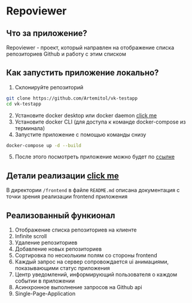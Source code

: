 # Repoviewer

## Что за приложение?

Repoviewer - проект, который направлен на отображение списка репозиториев Github и работу с этим списком

## Как запустить приложение локально?

1. Склонируйте репозиторий
  ```bash
  git clone https://github.com/Artemitol/vk-testapp
  cd vk-testapp
  ```
2. Установите docker desktop или docker daemon [click me](https://docs.docker.com/get-started/get-docker/)
3. Установите docker CLI (для доступа к команде docker-compose из терминала) 
4. Запустите приложение с помощью команды снизу
  ```bash
  docker-compose up -d --build
  ```
5. После этого посмотреть приложение можно будет по [ссылке](http://localhost:8080) 

## Детали реализации [click me](./frontend/)
В директории `/frontend` в файле `README.md` описана документация с точки зрения реализации frontend приложения


## Реализованный функионал
1. Отображение списка репозиториев на клиенте
2. Infinite scroll
4. Удаление репозиториев
5. Добавление новых репозиториев
6. Сортировка по нескольким полям со стороны frontend
7. Каждый запрос на сервер сопровождается ui анимациями, показывающими статус приложения
8. Центр уведомлений, информирующий пользователя о каждом событии в приложении
9. Асинхронное выполнение запросов на Github api
10. Single-Page-Application




